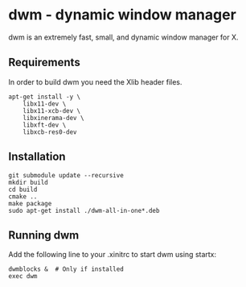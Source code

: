 dwm - dynamic window manager
============================
dwm is an extremely fast, small, and dynamic window manager for X.


Requirements
------------
In order to build dwm you need the Xlib header files.

```
apt-get install -y \
    libx11-dev \
    libx11-xcb-dev \
    libxinerama-dev \
    libxft-dev \
    libxcb-res0-dev
```

Installation
------------
```
git submodule update --recursive
mkdir build
cd build
cmake ..
make package
sudo apt-get install ./dwm-all-in-one*.deb
```

Running dwm
-----------
Add the following line to your .xinitrc to start dwm using startx:

```
dwmblocks &  # Only if installed
exec dwm
```
